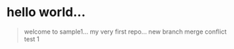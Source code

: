 # hello world...
> welcome to sample1...
> my very first repo...
> new branch
> merge conflict test 1
